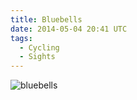 ```yaml
---
title: Bluebells
date: 2014-05-04 20:41 UTC
tags:
  - Cycling
  - Sights
---
```



![bluebells](/blog/2014/05/04/bluebells.jpg)